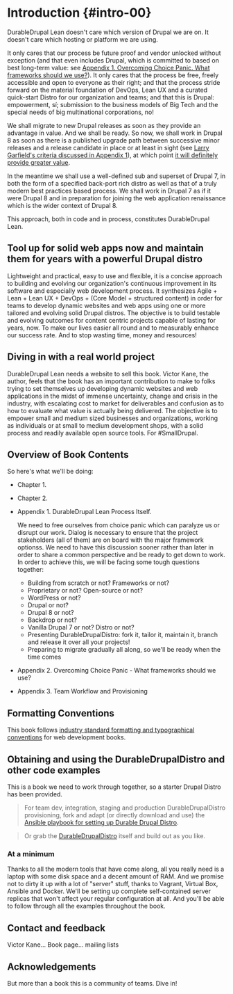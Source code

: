 # Introduction {#intro-00}

DurableDrupal Lean doesn't care which version of Drupal we are on. It doesn't care which hosting or platform we are using.

It only cares that our process be future proof and vendor unlocked without exception (and that even includes Drupal, which is committed to based on best long-term value: see [Appendix 1. Overcoming Choice Panic. What frameworks should we use?](#appendix-01)). It only cares that the process be free, freely accessible and open to everyone as their right; and that the process stride forward on the material foundation of DevOps, Lean UX and a curated quick-start Distro for our organization and teams; and that this is Drupal: empowerment, sí; submission to the business models of Big Tech and the special needs of big multinational corporations, no!

We shall migrate to new Drupal releases as soon as they provide an advantage in value. And we shall be ready. So now, we shall work in Drupal 8 as soon as there is a published upgrade path between successive minor releases and a release candidate in place or at least in sight (see [Larry Garfield's criteria discussed in Appendix 1](#appendix-01-when-d8-prod)), at which point [it will definitely provide greater value](#appendix-01-d8-benefits). 

In the meantime we shall use a well-defined sub and superset of Drupal 7, in both the form of a specified back-port rich distro as well as that of a truly modern best practices based process. We shall work in Drupal 7 as if it were Drupal 8 and in preparation for joining the web application renaissance which is the wider context of Drupal 8.

This approach, both in code and in process, constitutes DurableDrupal Lean.

## Tool up for solid web apps now and maintain them for years with a powerful Drupal distro

Lightweight and practical, easy to use and flexible, it is a concise approach to building and evolving our organization's continuous improvement in its software and especially web development process. It synthesizes Agile + Lean + Lean UX + DevOps + (Core Model + structured content) in order for teams to develop dynamic websites and web apps using one or more tailored and evolving solid Drupal distros. The objective is to build testable and evolving outcomes for content centric projects capable of lasting for years, now. To make our lives easier all round and to measurably enhance our success rate. And to stop wasting time, money and resources!

## Diving in with a real world project

DurableDrupal Lean needs a website to sell this book. Victor Kane, the author, feels that the book has an important contribution to make to folks trying to set themselves up developing dynamic websites and web applications in the midst of immense uncertainty, change and crisis in the industry, with escalating cost to market for deliverables and confusion as to how to evaluate what value is actually being delivered. The objective is to empower small and medium sized businesses and organizations, working as individuals or at small to medium development shops, with a solid process and readily available open source tools. For #SmallDrupal.

## Overview of Book Contents

So here's what we'll be doing:

* Chapter 1. 

* Chapter 2.

* Appendix 1. DurableDrupal Lean Process Itself.
  
    We need to free ourselves from choice panic which can paralyze us or disrupt our work. Dialog is necessary to ensure that the project stakeholders (all of them) are on board with the major framework optionss. We need to have this discussion sooner rather than later in order to share a common perspective and be ready to get down to work. In order to achieve this, we will be facing some tough questions together:
    
  * Building from scratch or not? Frameworks or not?
  * Proprietary or not? Open-source or not?
  * WordPress or not?
  * Drupal or not?
  * Drupal 8 or not?
  * Backdrop or not?
  * Vanilla Drupal 7 or not? Distro or not?
  * Presenting DurableDrupalDistro: fork it, tailor it, maintain it, branch and release it over all your projects!
  * Preparing to migrate gradually all along, so we'll be ready when the time comes
 
 * Appendix 2. Overcoming Choice Panic - What frameworks should we use?
 
 * Appendix 3. Team Workflow and Provisioning

## Formatting Conventions

This book follows [industry standard formatting and typographical conventions](https://leanpub.com/help/manual) for web development books. 

## Obtaining and using the DurableDrupalDistro and other code examples

This is a book we need to work through together, so a starter Drupal Distro has been provided. 

> For team dev, integration, staging and production DurableDrupalDistro provisioning, fork and adapt (or directly download and use) the [Ansible playbook for setting up Durable Drupal Distro](https://github.com/victorkane/ansible-vagrant-durable-drupal-distro).

> Or grab the [DurableDrupalDistro](https://github.com/victorkane/durable-drupal-distro) itself and build out as you like.

### At a minimum

Thanks to all the modern tools that have come along, all you really need is a laptop with some disk space and a decent amount of RAM. And we promise not to dirty it up with a lot of "server" stuff, thanks to Vagrant, Virtual Box, Ansible and Docker. We'll be setting up complete self-contained server replicas that won't affect your regular configuration at all. And you'll be able to follow through all the examples throughout the book.

## Contact and feedback
Victor Kane…
Book page...
mailing lists

## Acknowledgements

But more than a book this is a community of teams. Dive in!
